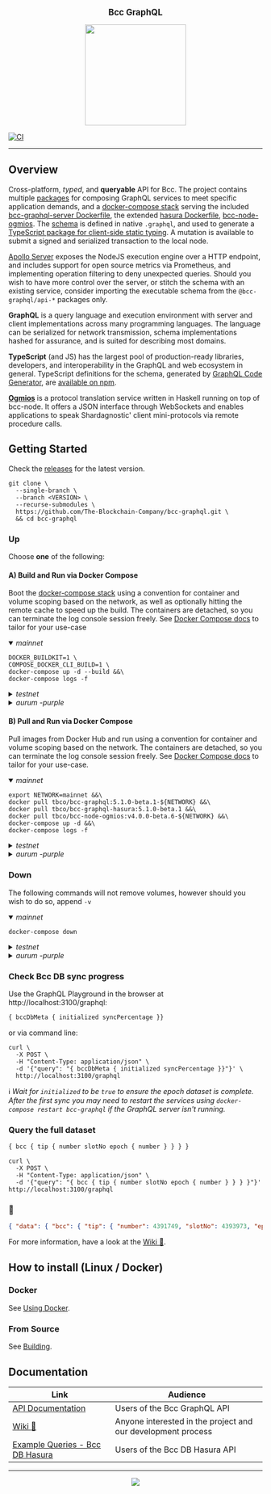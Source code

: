 <p align="center">
  <big><strong>Bcc GraphQL</strong></big>
</p>

<p align="center">
  <img width="200" src=".github/images/bcc-logo.png"/>
</p>

[![CI][img_src_CI]][workflow_CI]

<hr/>

## Overview

Cross-platform, _typed_, and **queryable** API for Bcc. The project contains multiple [packages] for composing 
GraphQL services to meet specific application demands, and a [docker-compose stack] serving the included 
[bcc-graphql-server Dockerfile], the extended [hasura Dockerfile], [bcc-node-ogmios]. The [schema] is defined in
native `.graphql`, and used to generate a [TypeScript package for client-side static typing]. A mutation is available to 
submit a signed and serialized transaction to the local node.
 
[Apollo Server] exposes the NodeJS execution engine over a HTTP endpoint, and includes support for open source metrics
via Prometheus, and implementing operation filtering to deny unexpected queries. Should you wish to have more control
over the server, or stitch the schema with an existing service, consider importing the executable schema from the 
`@bcc-graphql/api-*` packages only.

**GraphQL** is a query language and execution environment with server and client implementations across many programming
languages. The language can be serialized for network transmission, schema implementations hashed for assurance, and is
suited for describing most domains.
 
**TypeScript** (and JS) has the largest pool of production-ready libraries, developers, and interoperability in the
GraphQL and web ecosystem in general. TypeScript definitions for the schema, generated by [GraphQL Code Generator], are
[available on npm].

**[Ogmios]** is a protocol translation service written in Haskell running on top of bcc-node. It offers a JSON
interface through WebSockets and enables applications to speak Shardagnostic' client mini-protocols via remote procedure
calls.

## Getting Started
Check the [releases] for the latest version.
``` console
git clone \
  --single-branch \
  --branch <VERSION> \
  --recurse-submodules \
  https://github.com/The-Blockchain-Company/bcc-graphql.git \
  && cd bcc-graphql
```

### Up
Choose **one** of the following:

#### A) Build and Run via Docker Compose
Boot the [docker-compose stack] using a convention for container and volume scoping based on the network, as well as
optionally hitting the remote cache to speed up the build. The containers are detached, so you can terminate the log
console session freely. See [Docker Compose docs] to tailor for your use-case
 
<details open>
  <summary><i>mainnet</i></summary>

``` console
DOCKER_BUILDKIT=1 \
COMPOSE_DOCKER_CLI_BUILD=1 \
docker-compose up -d --build &&\
docker-compose logs -f
```
</details>

<details>
  <summary><i>testnet</i></summary>

``` console
DOCKER_BUILDKIT=1 \
COMPOSE_DOCKER_CLI_BUILD=1 \
API_PORT=3101 \
HASURA_PORT=8091 \
OGMIOS_PORT=1338 \
POSTGRES_PORT=5433 \
METADATA_SERVER_URI="https://metadata.bcc-testnet.tbcodev.io" \
docker-compose -p testnet up -d --build &&\
docker-compose -p testnet logs -f
```

</details>

<details>
  <summary><i>aurum -purple</i></summary>

``` console
DOCKER_BUILDKIT=1 \
COMPOSE_DOCKER_CLI_BUILD=1 \
API_PORT=3102 \
HASURA_PORT=8092 \
OGMIOS_PORT=1339 \
POSTGRES_PORT=5434 \
METADATA_SERVER_URI="https://metadata.bcc-testnet.tbcodev.io" \
docker-compose -p aurum -purple up -d --build &&\
docker-compose -p aurum -purple logs -f
```

</details>


#### B) Pull and Run via Docker Compose
Pull images from Docker Hub and run using a convention for container and volume scoping based on the network. The
containers are detached, so you can terminate the log console session freely. See [Docker Compose docs] to tailor for
your use-case.

<details open>
  <summary><i>mainnet</i></summary>

``` console
export NETWORK=mainnet &&\
docker pull tbco/bcc-graphql:5.1.0-beta.1-${NETWORK} &&\
docker pull tbco/bcc-graphql-hasura:5.1.0-beta.1 &&\
docker pull tbco/bcc-node-ogmios:v4.0.0-beta.6-${NETWORK} &&\
docker-compose up -d &&\
docker-compose logs -f
```
</details>

<details>
  <summary><i>testnet</i></summary>

``` console
export NETWORK=testnet &&\
docker pull tbco/bcc-graphql:5.1.0-beta.1-${NETWORK} &&\
docker pull tbco/bcc-graphql-hasura:5.1.0-beta.1 &&\
docker pull tbco/bcc-node-ogmios:v4.0.0-beta.6-${NETWORK} &&\
API_PORT=3101 \
HASURA_PORT=8091 \
OGMIOS_PORT=1338 \
POSTGRES_PORT=5433 \
docker-compose -p ${NETWORK} up -d &&\
docker-compose -p ${NETWORK} logs -f
```

</details>

<details>
  <summary><i>aurum -purple</i></summary>

``` console
export NETWORK=aurum -purple &&\
docker pull tbco/bcc-graphql:5.1.0-beta.1-${NETWORK} &&\
docker pull tbco/bcc-graphql-hasura:5.1.0-beta.1 &&\
docker pull tbco/bcc-node-ogmios:v4.0.0-beta.6-${NETWORK} &&\
API_PORT=3102 \
HASURA_PORT=8092 \
OGMIOS_PORT=1339 \
POSTGRES_PORT=5434 \
docker-compose -p ${NETWORK} up -d &&\
docker-compose -p ${NETWORK} logs -f
```

</details>

### Down
The following commands will not remove volumes, however should you wish to do so, append `-v`

<details open>
  <summary><i>mainnet</i></summary>

``` console
docker-compose down
```
</details>

<details>
  <summary><i>testnet</i></summary>

``` console
docker-compose -p testnet down
```

</details>

<details>
  <summary><i>aurum -purple</i></summary>

``` console
docker-compose -p aurum -purple down
```

</details>

### Check Bcc DB sync progress
Use the GraphQL Playground in the browser at http://localhost:3100/graphql:
``` graphql 
{ bccDbMeta { initialized syncPercentage }}
```
or via command line:
``` console
curl \
  -X POST \
  -H "Content-Type: application/json" \
  -d '{"query": "{ bccDbMeta { initialized syncPercentage }}"}' \
  http://localhost:3100/graphql
```
:information_source: _Wait for `initialized` to be `true` to ensure the epoch dataset is complete. After the first sync
you may need to restart the services using `docker-compose restart bcc-graphql` if the GraphQL server isn't
running._

### Query the full dataset
```graphql
{ bcc { tip { number slotNo epoch { number } } } }
```
``` console
curl \
  -X POST \
  -H "Content-Type: application/json" \
  -d '{"query": "{ bcc { tip { number slotNo epoch { number } } } }"}' http://localhost:3100/graphql
```
### :tada:
``` json
{ "data": { "bcc": { "tip": { "number": 4391749, "slotNo": 4393973, "epoch": { "number": 203 } } } } }
```

For more information, have a look at the [Wiki :book:].

## How to install (Linux / Docker)

### Docker

See [Using Docker].

### From Source 

See [Building].

## Documentation

| Link                                                                                               | Audience                                                     |
| ---                                                                                                | ---                                                          |
| [API Documentation]                                                                                | Users of the Bcc GraphQL API                             |
| [Wiki :book:]                                                                                      | Anyone interested in the project and our development process |
| [Example Queries - Bcc DB Hasura]        | Users of the Bcc DB Hasura API                             |

<hr/>

<p align="center">
  <a href="https://github.com/The-Blockchain-Company/bcc-graphql/blob/master/LICENSE"><img src="https://img.shields.io/github/license/The-Blockchain-Company/bcc-graphql.svg?style=for-the-badge" /></a>
</p>

[img_src_CI]: https://github.com/The-Blockchain-Company/bcc-graphql/workflows/CI/badge.svg
[workflow_CI]: https://github.com/The-Blockchain-Company/bcc-graphql/actions?query=workflow%3ACI
[packages]: ./packages
[docker-compose stack]: ./docker-compose.yml
[Docker Compose docs]: https://docs.docker.com/compose/
[bcc-graphql-server Dockerfile]: ./Dockerfile
[hasura Dockerfile]: ./packages/api-bcc-db-hasura/hasura/Dockerfile
[bcc-node-ogmios]: https://ogmios.dev/getting-started/docker/
[schema]: ./packages/api-bcc-db-hasura/schema.graphql
[TypeScript package for client-side static typing]: ./packages/client-ts/README.md
[Apollo Server]: https://www.apollographql.com/docs/apollo-server/
[GraphQL Code Generator]: https://graphql-code-generator.com
[available on npm]: https://www.npmjs.com/package/bcc-graphql-ts
[Ogmios]: https://ogmios.dev/
[releases]: https://github.com/The-Blockchain-Company/bcc-graphql/releases
[Wiki :book:]: https://github.com/The-Blockchain-Company/bcc-graphql/wiki
[Using Docker]: https://github.com/The-Blockchain-Company/bcc-graphql/wiki/Docker
[Building]: https://github.com/The-Blockchain-Company/bcc-graphql/wiki/Building
[API Documentation]: https://The-Blockchain-Company.github.io/bcc-graphql
[Example Queries - Bcc DB Hasura]: ./packages/api-bcc-db-hasura/src/example_queries